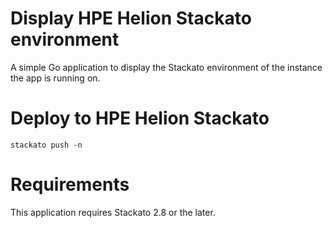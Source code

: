 # Display HPE Helion Stackato environment

A simple Go application to display the Stackato environment of the
instance the app is running on.

# Deploy to HPE Helion Stackato

    stackato push -n

# Requirements

This application requires Stackato 2.8 or the later.
